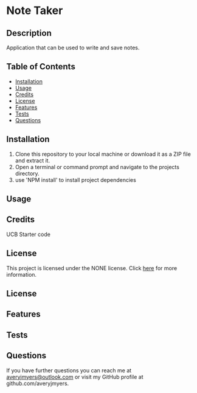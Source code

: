 # Note Taker

## Description
Application that can be used to write and save notes. 

## Table of Contents 
 * [Installation](#installation) 
 * [Usage](#usage) 
 * [Credits](#credits) 
 * [License](#license) 
 * [Features](#features) 
 * [Tests](#tests) 
 * [Questions](#questions)

## Installation
1. Clone this repository to your local machine or download it as a ZIP file and extract it.
2. Open a terminal or command prompt and navigate to the projects directory.
3. use 'NPM install' to install project dependencies


## Usage


## Credits
UCB Starter code

## License

This project is licensed under the NONE license. Click [here]() for more information.

## License


## Features


## Tests 


## Questions 
 If you have further questions you can reach me at averyjmyers@outlook.com or visit my GitHub profile at github.com/averyjmyers.